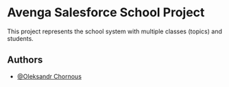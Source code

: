# Avenga Salesforce School Project

This project represents the school system with multiple classes (topics) and students.

## Authors

- [@Oleksandr Chornous](https://www.github.com/swefd)


